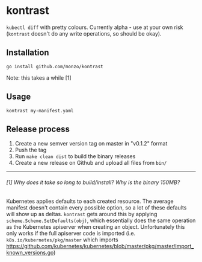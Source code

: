 # kontrast

`kubectl diff` with pretty colours. Currently alpha - use at your own risk (`kontrast` doesn't do any write operations, so should be okay).

## Installation

`go install github.com/monzo/kontrast`

Note: this takes a while [1]

## Usage

`kontrast my-manifest.yaml`


## Release process

1. Create a new semver version tag on master in "v0.1.2" format
2. Push the tag
3. Run `make clean dist` to build the binary releases
4. Create a new release on Github and upload all files from `bin/`

---
###### [1] Why does it take so long to build/install? Why is the binary 150MB?

Kubernetes applies defaults to each created resource. The average manifest doesn't contain every possible option, so a lot of these defaults will show up as deltas. `kontrast` gets around this by applying `scheme.Scheme.SetDefaults(obj)`, which essentially does the same operation as the Kubernetes apiserver when creating an object. Unfortunately this only works if the full apiserver code is imported (i.e. `k8s.io/kubernetes/pkg/master` which imports https://github.com/kubernetes/kubernetes/blob/master/pkg/master/import_known_versions.go)
